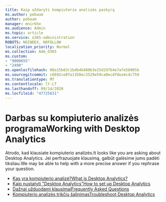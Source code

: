 ```yaml
---
title: Kaip uždaryti kompiuterio analizės paskyrą
ms.author: pebaum
author: pebaum
manager: mnirkhe
ms.audience: Admin
ms.topic: article
ms.service: o365-administration
ROBOTS: NOINDEX, NOFOLLOW
localization_priority: Normal
ms.collection: Adm_O365
ms.custom:
- "9000655"
- "2498"
ms.openlocfilehash: 00a15b83c1bdb4b480b3e25d297b4e7afe58905b
ms.sourcegitcommit: c6692ce0fa1358ec3529e59ca0ecdfdea4cdc759
ms.translationtype: MT
ms.contentlocale: lt-LT
ms.lasthandoff: 09/14/2020
ms.locfileid: "47725631"
---
```

# <a name="working-with-desktop-analytics"></a><span data-ttu-id="85a82-102">Darbas su kompiuterio analizės programa</span><span class="sxs-lookup"><span data-stu-id="85a82-102">Working with Desktop Analytics</span></span>

<span data-ttu-id="85a82-103">Atrodo, kad klausiate kompiuterio analizės.</span><span class="sxs-lookup"><span data-stu-id="85a82-103">It looks like you are asking about Desktop Analytics.</span></span> <span data-ttu-id="85a82-104">Jei perfrazuojate klausimą, galbūt galėsime jums padėti tiksliau.</span><span class="sxs-lookup"><span data-stu-id="85a82-104">We may be able to help with a more precise answer if you rephrase your question.</span></span>

- [<span data-ttu-id="85a82-105">Kas yra kompiuterio analizė?</span><span class="sxs-lookup"><span data-stu-id="85a82-105">What is Desktop Analytics?</span></span>](https://docs.microsoft.com/configmgr/desktop-analytics/overview)
- [<span data-ttu-id="85a82-106">Kaip nustatyti "Desktop Analytics"</span><span class="sxs-lookup"><span data-stu-id="85a82-106">How to set up Desktop Analytics</span></span>](https://docs.microsoft.com/configmgr/desktop-analytics/set-up)
- [<span data-ttu-id="85a82-107">Dažnai užduodami klausimai</span><span class="sxs-lookup"><span data-stu-id="85a82-107">Frequently Asked Questions</span></span>](https://docs.microsoft.com/configmgr/desktop-analytics/faq)
- [<span data-ttu-id="85a82-108">Kompiuterio analizės trikčių šalinimas</span><span class="sxs-lookup"><span data-stu-id="85a82-108">Troubleshoot Desktop Analytics</span></span>](https://docs.microsoft.com/configmgr/desktop-analytics/troubleshooting)